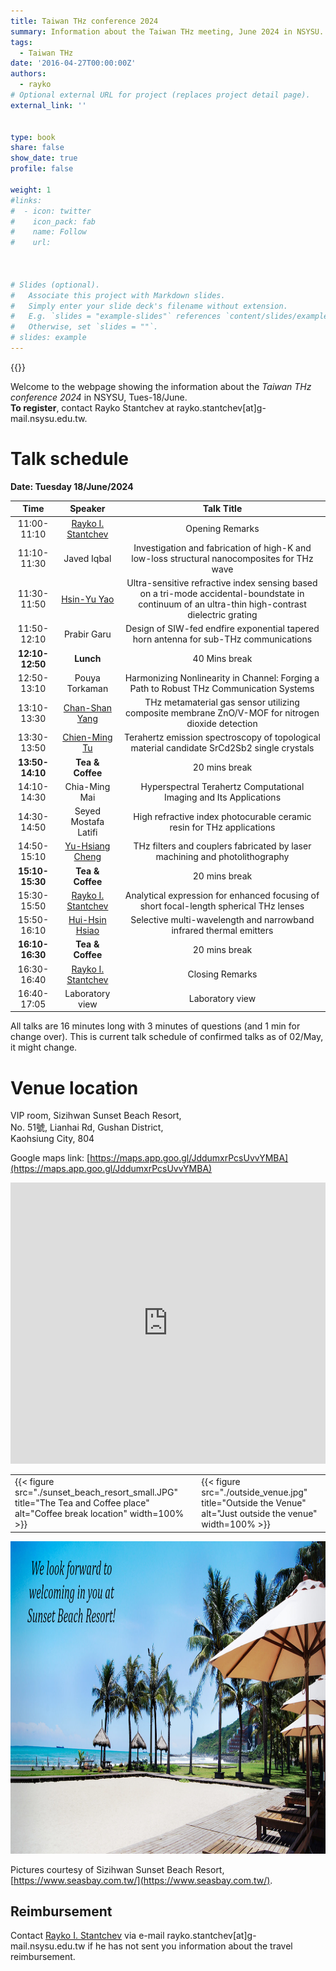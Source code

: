 ```yaml
---
title: Taiwan THz conference 2024
summary: Information about the Taiwan THz meeting, June 2024 in NSYSU.
tags:
  - Taiwan THz
date: '2016-04-27T00:00:00Z'
authors:
  - rayko
# Optional external URL for project (replaces project detail page).
external_link: ''


type: book
share: false
show_date: true
profile: false

weight: 1
#links:
#  - icon: twitter
#    icon_pack: fab
#    name: Follow
#    url: 



# Slides (optional).
#   Associate this project with Markdown slides.
#   Simply enter your slide deck's filename without extension.
#   E.g. `slides = "example-slides"` references `content/slides/example-slides.md`.
#   Otherwise, set `slides = ""`.
# slides: example
---
```


{{<toc hide_on="xl">}}

Welcome to the webpage showing the information about the *Taiwan THz conference 2024* in NSYSU, Tues-18/June. 
<br>**To register**, contact Rayko Stantchev at rayko.stantchev[at]g-mail.nsysu.edu.tw.


# Talk schedule
**Date: Tuesday 18/June/2024**


| Time  | Speaker  | Talk Title |
|:---------:|:---------:|:---------:|
| 11:00-11:10 | [Rayko I. Stantchev](/author/rayko-ivanov-stantchev) | Opening Remarks | 
| 11:10-11:30 | Javed Iqbal | Investigation and fabrication of high-K and low-loss structural nanocomposites for THz wave | 
| 11:30-11:50 | [Hsin-Yu Yao](https://physics.ccu.edu.tw/p/404-1077-33740.php?Lang=zh-tw) | Ultra-sensitive refractive index sensing based on a tri-mode accidental-boundstate in continuum of an ultra-thin high-contrast dielectric grating | 
| 11:50-12:10 | Prabir Garu | Design of SIW-fed endfire exponential tapered horn antenna for sub-THz communications | 
| **12:10-12:50** | **Lunch** | 40 Mins break | 
| 12:50-13:10 | Pouya Torkaman | Harmonizing Nonlinearity in Channel: Forging a Path to Robust THz Communication Systems | 
| 13:10-13:30 | [Chan-Shan Yang](https://scholar.lib.ntnu.edu.tw/zh/persons/chan-shan-yang) | THz metamaterial gas sensor utilizing composite membrane ZnO/V-MOF for nitrogen dioxide detection | 
| 13:30-13:50 | [Chien-Ming Tu](https://ep.nycu.edu.tw/en/faculty_info/%e6%9d%9c%e5%bb%ba%e6%98%8e/) | Terahertz emission spectroscopy of topological material candidate SrCd2Sb2 single crystals | 
| **13:50-14:10** | **Tea & Coffee** | 20 mins break | 
| 14:10-14:30 | Chia-Ming Mai | Hyperspectral Terahertz Computational Imaging and Its Applications | 
| 14:30-14:50 | Seyed Mostafa Latifi | High refractive index photocurable ceramic resin for THz applications | 
| 14:50-15:10 | [Yu-Hsiang Cheng](https://homepage.ntu.edu.tw/~yuhsiang/pi.html) | THz filters and couplers fabricated by laser machining and photolithography | 
| **15:10-15:30** | **Tea & Coffee** | 20 mins break | 
| 15:30-15:50 | [Rayko I. Stantchev](/author/rayko-ivanov-stantchev) | Analytical expression for enhanced focusing of short focal-length spherical THz lenses | 
| 15:50-16:10 | [Hui-Hsin Hsiao](https://scholars.lib.ntu.edu.tw/cris/rp/rp200463) | Selective multi-wavelength and narrowband infrared thermal emitters | 
| **16:10-16:30** | **Tea & Coffee** | 20 mins break | 
| 16:30-16:40 | [Rayko I. Stantchev](/author/rayko-ivanov-stantchev) | Closing Remarks | 
| 16:40-17:05 | Laboratory view | Laboratory view | 




All talks are 16 minutes long with 3 minutes of questions (and 1 min for change over).
This is current talk schedule of confirmed talks as of 02/May, it might change.







# Venue location

VIP room, Sizihwan Sunset Beach Resort, <br>
No. 51號, Lianhai Rd, Gushan District, <br>
Kaohsiung City, 804 <br>

Google maps link: [https://maps.app.goo.gl/JddumxrPcsUvvYMBA](https://maps.app.goo.gl/JddumxrPcsUvvYMBA)

<iframe class="map" src="https://www.google.com/maps/embed?pb=!1m18!1m12!1m3!1d3682.7751381598337!2d120.26219631095239!3d22.624870630966807!2m3!1f0!2f0!3f0!3m2!1i1024!2i768!4f13.1!3m3!1m2!1s0x346e0408391921ab%3A0xa2079f8580985bf2!2sSunset%20Beach%20Resort!5e0!3m2!1sen!2stw!4v1714029123518!5m2!1sen!2stw" width="100%" height="450px" style="border:0;" loading="lazy" referrerpolicy="no-referrer-when-downgrade"></iframe>

<table class="table2">
<tr>
  <td>{{< figure src="./sunset_beach_resort_small.JPG" title="The Tea and Coffee place" alt="Coffee break location" width=100% >}} </td>
  <td>{{< figure src="./outside_venue.jpg" title="Outside the Venue" alt="Just outside the venue" width=100% >}} </td>
</tr>

</table>


<img src="./we_welcome_banner_text.jpg" width="100%" height="500" class="reveal">

Pictures courtesy of Sizihwan Sunset Beach Resort, [https://www.seasbay.com.tw/](https://www.seasbay.com.tw/).


## Reimbursement

Contact [Rayko I. Stantchev](/author/rayko-ivanov-stantchev) via e-mail rayko.stantchev[at]g-mail.nsysu.edu.tw if he has not sent you information about the travel reimbursement.
